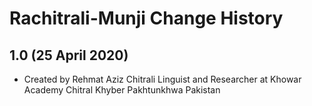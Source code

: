 Rachitrali-Munji Change History
================================

1.0 (25 April 2020)
-----------------
* Created by Rehmat Aziz Chitrali Linguist and Researcher at Khowar Academy Chitral Khyber Pakhtunkhwa Pakistan